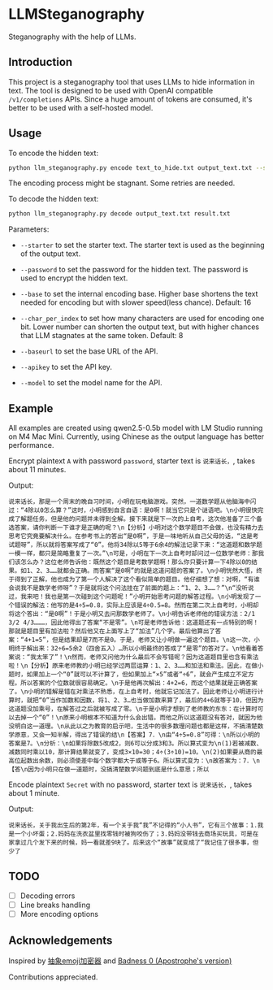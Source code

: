 # LLMSteganography

Steganography with the help of LLMs.  

## Introduction

This project is a steganography tool that uses LLMs to hide information in text. The tool is designed to be used with OpenAI compatible `/v1/completions` APIs. Since a huge amount of tokens are consumed, it's better to be used with a self-hosted model.  

## Usage

To encode the hidden text:

```bash
python llm_steganography.py encode text_to_hide.txt output_text.txt --starter "说来话长，" --baseurl http://localhost:1234/v1 --apikey lm-studio --model qwen2.5-0.5b
```

The encoding process might be stagnant. Some retries are needed.

To decode the hidden text:

```bash
python llm_steganography.py decode output_text.txt result.txt 
```

Parameters:

- `--starter`  to set the starter text. The starter text is used as the beginning of the output text.

- `--password` to set the password for the hidden text. The password is used to encrypt the hidden text.

- `--base` to set the internal encoding base. Higher base shortens the text needed for encoding but with slower speed(less chance). Default: 16

- `--char_per_index` to set how many characters are used for encoding one bit. Lower number can shorten the output text, but with higher chances that LLM stagnates at the same token. Default: 8

- `--baseurl` to set the base URL of the API.

- `--apikey`  to set the API key.

- `--model` to set the model name for the API.

## Example

All examples are created using qwen2.5-0.5b model with LM Studio running on M4 Mac Mini. Currently, using Chinese as the output language has better performance.

Encrypt plaintext `A` with password `password`, starter text is `说来话长，`, takes about 11 minutes.

Output:

```text
说来话长，那是一个周末的晚自习时间，小明在玩电脑游戏。突然，一道数学题从他脑海中闪过：“4除以0怎么算？”这时，小明感到自言自语：是0啊！就当它只是个谜语吧。\n小明很快完成了解题任务，但是他的问题并未得到全解。接下来就是下一次的上自考，这次他准备了三个备选答案，请你判断一下谁才是正确的呢？\n【分析】小明对这个数学题目不会做，也没有精力去思考它究竟要解决什么。在参考书上的答出“是0啊”，于是一味地听从自己父母的话，“这是考试题呀”，所以就将答案写成了“0”。他将34除以5等于6余4的解法记录下来：“这道题和数学题一模一样，都只是简略重复了一次。”\n可是，小明在下一次上自考时却问过一位数学老师：那我们该怎么办？这位老师告诉他：既然这个题目是考数学题啊！那么你只要计算一下4除以0的结果。如1、2、3……就都会正确。而答案“是0啊”的就是这道问题的答案了。\n小明恍然大悟，终于得到了正解，他也成为了第一个人解决了这个看似简单的题目。他仔细想了想：对啊，“有谁会说我不是数学老师呀”？于是就将这个问法挂在了前面的题上：“1、2、3……？”\n“没听说过，我来吧！我也是第一次碰到这个问题呢！”小明开始思考问题的解答过程。\n小明发现了一个错误的解法：他写的是4÷5=0.8，实际上应该是4÷0.5=8。然而在第二次上自考时，小明却将这个答出：“是0啊”！于是小明又去问那数学老师了。\n小明告诉老师他的错误方法：2/1 3/2 4/3………，因此他得出了答案“不是零”。\n可是老师告诉他：这道题还有一点特别的啊！那就是题目里有加法啦？然后他又在上面写上了“加法”几个字。最后他算出了答案：“4+1=5”，但是结果却是7而不是0。于是，老师又让小明做一遍这个题目。\n这一次，小明终于解出来：32÷6=5余2（四舍五入）…所以小明最终的答成了“是零”的答对了。\n他看着答案说：“我太笨了”！\n然而，老师又问他为什么最后不会写错呢？因为这道题目里也含有乘法啦！\n【分析】原来老师教的小明已经学过两层运算：1、2、3……和加法和乘法。因此，在做小题时，如果加上一个“0”就可以不计算了，但如果加上“×5”或者“÷6”，就会产生成立不定方程。所以答案的个位数就很容易确定。\n于是他再次解出：4+2=6，而这个结果就是正确答案了。\n小明的错解是错在对乘法不熟悉，在上自考时，他就忘记加法了。因此老师让小明进行计算时，就把“0”当作加数和因数，将1、2、3…也当做加数来算了，最后的4+6就等于10，但因为这道题没加乘号，在解答过之后就被写成了零。\n于是小明才想到了老师教的东东：在计算时可以去掉一个“0”！\n原来小明根本不知道为什么会出错。而他之所以这道题没有答对，就因为他没明白这一道理。\n从此以之为教育的启示吧，生活中的很多数理问题也都是这样，不搞清楚数学原意，又会一知半解，得出了错误的结\n【答案】7．\n由“4÷5=0.8”可得：\n所以小明的答案是7。\n分析：\n如果将除数5改成2，则6可以分成3和3。所以算式变为\n(1)若被减数、减数同时乘以10，那计算结果就变了，变成3×10=30；4÷(3÷10)=10。\n(2)如果要从商的最高位起数出余数，则必须使差中每个数字都大于或等于6。所以算式变为：\n故答案为：7．\n【答\n因为小明只在做一道题时，没搞清楚数学问题到底是什么意思；所以
```

Encode plaintext `Secret` with no password, starter text is `说来话长，`, takes about 1 minute.

Output:

```text
说来话长，关于我出生后的第2年，有一个关于我“我”不记得的“小人书”，它有三个故事：1.我是一个小坏蛋；2.妈妈在洗衣盆里找零钱时被狗咬伤了；3.妈妈没带钱去商场买玩具，可是在家拿过几个发下来的时候，妈一看就差9块了。后来这个“故事”就变成了“我记住了很多事，但少了
```

## TODO

- [ ] Decoding errors
- [ ] Line breaks handling
- [ ] More encoding options

## Acknowledgements

Inspired by [抽象emoji加密器](https://bgm.tv/group/topic/414391) and [Badness 0 (Apostrophe‛s version)](https://www.youtube.com/watch?v=Y65FRxE7uMc)

Contributions appreciated.
